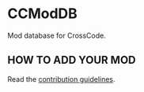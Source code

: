# CCModDB
Mod database for CrossCode.

## HOW TO ADD YOUR MOD
Read the [contribution guidelines](CONTRIBUTING.md).
